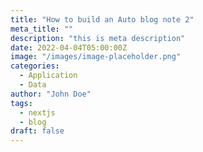 ```yaml
---
title: "How to build an Auto blog note 2"
meta_title: ""
description: "this is meta description"
date: 2022-04-04T05:00:00Z
image: "/images/image-placeholder.png"
categories:
  - Application
  - Data
author: "John Doe"
tags:
  - nextjs
  - blog
draft: false
---
```



